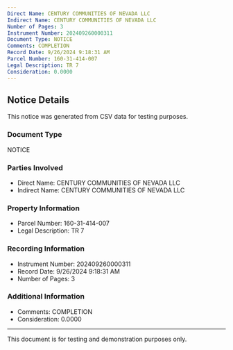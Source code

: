 ```yaml
---
Direct Name: CENTURY COMMUNITIES OF NEVADA LLC
Indirect Name: CENTURY COMMUNITIES OF NEVADA LLC
Number of Pages: 3
Instrument Number: 202409260000311
Document Type: NOTICE
Comments: COMPLETION
Record Date: 9/26/2024 9:18:31 AM
Parcel Number: 160-31-414-007
Legal Description: TR 7
Consideration: 0.0000
---
```


## Notice Details

This notice was generated from CSV data for testing purposes.

### Document Type
NOTICE

### Parties Involved
- Direct Name: CENTURY COMMUNITIES OF NEVADA LLC
- Indirect Name: CENTURY COMMUNITIES OF NEVADA LLC

### Property Information
- Parcel Number: 160-31-414-007
- Legal Description: TR 7

### Recording Information
- Instrument Number: 202409260000311
- Record Date: 9/26/2024 9:18:31 AM
- Number of Pages: 3

### Additional Information
- Comments: COMPLETION
- Consideration: 0.0000

---

This document is for testing and demonstration purposes only.
